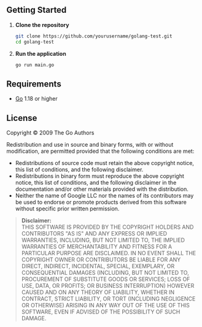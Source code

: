 ## Getting Started

1. **Clone the repository**
    ```bash
    git clone https://github.com/yourusername/golang-test.git
    cd golang-test
    ```

2. **Run the application**
    ```bash
    go run main.go
    ```

## Requirements

- [Go](https://golang.org/dl/) 1.18 or higher


## License
Copyright © 2009 The Go Authors

Redistribution and use in source and binary forms, with or without modification, are permitted provided that the following conditions are met:

- Redistributions of source code must retain the above copyright notice, this list of conditions, and the following disclaimer.
- Redistributions in binary form must reproduce the above copyright notice, this list of conditions, and the following disclaimer in the documentation and/or other materials provided with the distribution.
- Neither the name of Google LLC nor the names of its contributors may be used to endorse or promote products derived from this software without specific prior written permission.

> **Disclaimer:**  
> THIS SOFTWARE IS PROVIDED BY THE COPYRIGHT HOLDERS AND CONTRIBUTORS "AS IS" AND ANY EXPRESS OR IMPLIED WARRANTIES, INCLUDING, BUT NOT LIMITED TO, THE IMPLIED WARRANTIES OF MERCHANTABILITY AND FITNESS FOR A PARTICULAR PURPOSE ARE DISCLAIMED. IN NO EVENT SHALL THE COPYRIGHT OWNER OR CONTRIBUTORS BE LIABLE FOR ANY DIRECT, INDIRECT, INCIDENTAL, SPECIAL, EXEMPLARY, OR CONSEQUENTIAL DAMAGES (INCLUDING, BUT NOT LIMITED TO, PROCUREMENT OF SUBSTITUTE GOODS OR SERVICES; LOSS OF USE, DATA, OR PROFITS; OR BUSINESS INTERRUPTION) HOWEVER CAUSED AND ON ANY THEORY OF LIABILITY, WHETHER IN CONTRACT, STRICT LIABILITY, OR TORT (INCLUDING NEGLIGENCE OR OTHERWISE) ARISING IN ANY WAY OUT OF THE USE OF THIS SOFTWARE, EVEN IF ADVISED OF THE POSSIBILITY OF SUCH DAMAGE.
